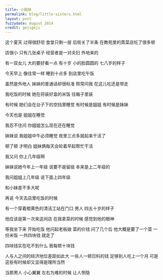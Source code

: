 ```yaml
---
title: 小姐妹
permalink: blog/little-sisters.html
layout: post
fuzzydate: August 2014
credit: gejigeji
---
```


这个夏天
过得很舒坦
食堂只剩一层
后街关了半条
在教苑里的蒸菜店吃了很多顿

店很小 只有几张桌子
经营者是一对夫妇
外地来的

有一双女儿
大的要好看一点 有十岁
小的脸圆圆的 七八岁的样子

今天早上
像往常一样
睡到十点多
到店里吃午饭

虽然是外地人
妹妹的普通话却很标准
照常问我
在这儿吃还是带走

我吃饭的时候
她在将装好盒的米饭
往箱子里装

有时候
她们会在台子下的空挡里睡觉
有时候是姐姐 有时候是妹妹

今天也是
姐姐在睡觉

我忍不住问
你姐姐怎么现在还在睡觉

妹妹说
我姐姐中午必须睡觉
夜里三点多就起来干活了

顿了顿
才明白
姐妹俩每天会轮着早起帮忙干活

我又问
你上几年级啊

妹妹说她今年上一年级
说要不是留级
本来是上二年级的

我问姐姐上几年级
说下面上四年级

和小妹差不多大呢

再说
今天去店里吃饭的时候

有一个穿着橙黄色的清洁工站在门口
男人 四五十岁的样子

他应该是第一次来这间店
在我拿菜的时候
感觉到他的眼神

等我坐下来 开始吃饭
他问起老板娘 菜的价钱
问了几个后
他大概是要了一个菜 一份米饭
一共四块钱
就走了

四块钱实在吃不到什么
我每顿十块钱

人与人之间的经济地位差距如此大
一些人一顿日料的钱
足够别人吃上一个月
可是这些有时候却又显得是理所当然

当那男人 小心翼翼 左右为难的时候
让人恻隐

